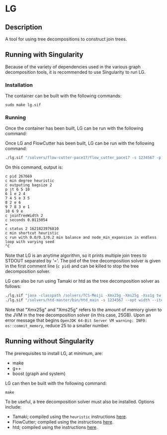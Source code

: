 # LG

## Description

A tool for using tree decompositions to construct join trees.

## Running with Singularity

Because of the variety of dependencies used in the various graph decomposition tools, it is recommended to use Singularity to run LG.

### Installation

The container can be built with the following commands:
```
sudo make lg.sif
```

### Running

Once the container has been built, LG can be run with the following command:

Once LG and FlowCutter has been built, LG can be run with the following command:
```bash
./lg.sif "/solvers/flow-cutter-pace17/flow_cutter_pace17 -s 1234567 -p 100" < ../examples/phi.wpcnf
```

On this command, output is:
```
c pid 267669
c min degree heuristic
c outputing bagsize 2
p jt 6 5 10
6 1 e 2 4
7 4 5 e 3 5
8 2 e 6
9 7 8 3 e 1
10 6 9 e
c joinTreeWidth 2
c seconds 0.0115054
=
c status 2 1621823976810
c min shortcut heuristic
c run with 0.0/0.1/0.2 min balance and node_min_expansion in endless loop with varying seed
^C
```
Note that LG is an anytime algorithm, so it prints multiple join trees to STDOUT separated by '='.
The pid of the tree decomposition solver is given in the first comment line (`c pid`) and can be killed to stop the tree decomposition solver.

LG can also be run using Tamaki or htd as the tree decomposition solver as follows:
```bash
./lg.sif "java -classpath /solvers/TCS-Meiji -Xmx25g -Xms25g -Xss1g tw.heuristic.MainDecomposer -s 1234567 -p 100" < ../examples/phi.wpcnf
./lg.sif "/solvers/htd-master/bin/htd_main -s 1234567 --opt width --iterations 0 --strategy challenge --print-progress --preprocessing full" < ../examples/phi.wpcnf
```
Note that "Xmx25g" and "Xms25g" refers to the amount of memory given to the JVM in the tree decomposition solver (in this case, 25GB).
Upon an error message that begins `OpenJDK 64-Bit Server VM warning: INFO: os::commit_memory`, reduce 25 to a smaller number.

## Running without Singularity

The prerequisites to install LG, at minimum, are:
* make
* g++
* boost (graph and system)

LG can then be built with the following command:
```
make
```

To be useful, a tree decomposition solver must also be installed.
Options include:
* Tamaki; compiled using the `heuristic` instructions [here](solvers/TCS-Meiji).
* FlowCutter; compiled using the instructions [here](solvers/flow-cutter-pace17).
* htd; compiled using the instructions [here](solvers/htd-master).
